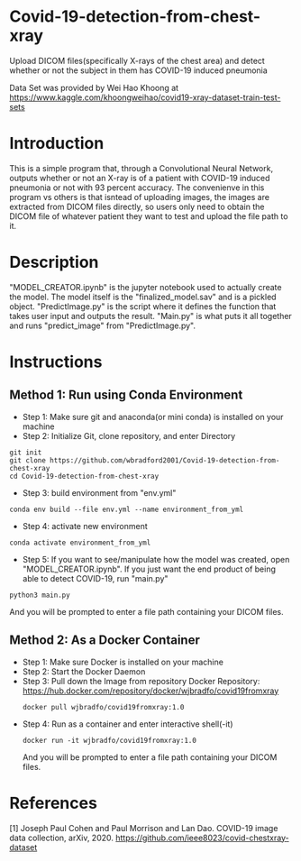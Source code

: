 # Covid-19-detection-from-chest-xray

Upload DICOM files(specifically X-rays of the chest area) and detect whether or not the subject in them has COVID-19 induced pneumonia

Data Set was provided by Wei Hao Khoong at https://www.kaggle.com/khoongweihao/covid19-xray-dataset-train-test-sets

# Introduction
This is a simple program that, through a Convolutional Neural Network, outputs whether or not an X-ray is of a patient with COVID-19 induced pneumonia or not with 93 percent accuracy. The convenienve in this program vs others is that isntead of uploading images, the images are extracted from DICOM files directly, so users only need to obtain the DICOM file of whatever patient they want to test and upload the file path to it.

# Description
"MODEL_CREATOR.ipynb" is the jupyter notebook used to actually create the model. The model itself is the "finalized_model.sav" and is a pickled object. "PredictImage.py" is the script where it defines the function that takes user input and outputs the result. "Main.py" is what puts it all together and runs "predict_image" from "PredictImage.py". 

# Instructions
## Method 1: Run using Conda Environment
- Step 1: Make sure git and anaconda(or mini conda) is installed on your machine
- Step 2: Initialize Git, clone repository, and enter Directory
```console
git init
git clone https://github.com/wbradford2001/Covid-19-detection-from-chest-xray
cd Covid-19-detection-from-chest-xray
```
- Step 3: build environment from "env.yml"
```console
conda env build --file env.yml --name environment_from_yml 
```
- Step 4: activate new environment
```console
conda activate environment_from_yml
```
- Step 5: If you want to see/manipulate how the model was created, open "MODEL_CREATOR.ipynb". If you just want the end product of being able to detect COVID-19, run "main.py"
```console
python3 main.py
```
And you will be prompted to enter a file path containing your DICOM files.

## Method 2: As a Docker Container
- Step 1: Make sure Docker is installed on your machine
- Step 2: Start the Docker Daemon
- Step 3: Pull down the Image from repository
  Docker Repository: https://hub.docker.com/repository/docker/wjbradfo/covid19fromxray
  ```console
  docker pull wjbradfo/covid19fromxray:1.0
  ```
- Step 4: Run as a container and enter interactive shell(-it)
  ```console
  docker run -it wjbradfo/covid19fromxray:1.0
  ````
  And you will be prompted to enter a file path containing your DICOM files.





# References
[1] Joseph Paul Cohen and Paul Morrison and Lan Dao. COVID-19 image data collection, arXiv, 2020. https://github.com/ieee8023/covid-chestxray-dataset
